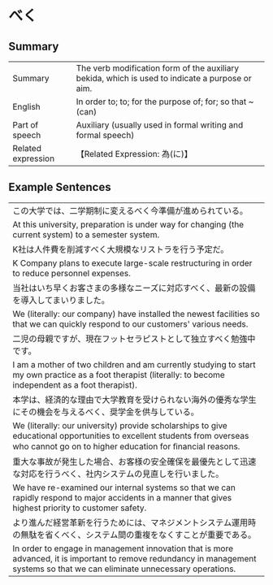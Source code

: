 # べく

## Summary

<table><tr>   <td>Summary</td>   <td>The verb modification form of the auxiliary bekida, which is used to indicate a purpose or aim.</td></tr><tr>   <td>English</td>   <td>In order to; to; for the purpose of; for; so that ~ (can)</td></tr><tr>   <td>Part of speech</td>   <td>Auxiliary (usually used in formal writing and formal speech)</td></tr><tr>   <td>Related expression</td>   <td>【Related Expression: 為(に)】</td></tr></table>

## Example Sentences

<table><tr><td>この大学では、二学期制に変えるべく今準備が進められている。</td></tr><tr><td>At this university, preparation is under way for changing (the current system) to a semester system.</td></tr><tr><td>K社は人件費を削減すべく大規模なリストラを行う予定だ。</td></tr><tr><td>K Company plans to execute large-scale restructuring in order to reduce personnel expenses.</td></tr><tr><td>当社はいち早くお客さまの多様なニーズに対応すべく、最新の設備を導入してまいりました。</td></tr><tr><td>We (literally: our company) have installed the newest facilities so that we can quickly respond to our customers' various needs.</td></tr><tr><td>二児の母親ですが、現在フットセラピストとして独立すべく勉強中です。</td></tr><tr><td>I am a mother of two children and am currently studying to start my own practice as a foot therapist (literally: to become independent as a foot therapist).</td></tr><tr><td>本学は、経済的な理由で大学教育を受けられない海外の優秀な学生にその機会を与えるべく、奨学金を供与している。</td></tr><tr><td>We (literally: our university) provide scholarships to give educational opportunities to excellent students from overseas who cannot go on to higher education for ﬁnancial reasons.</td></tr><tr><td>重大な事故が発生した場合、お客様の安全確保を最優先として迅速な対応を行うべく、社内システムの見直しを行いました。</td></tr><tr><td>We have re-examined our internal systems so that we can rapidly respond to major accidents in a manner that gives highest priority to customer safety.</td></tr><tr><td>より進んだ経営革新を行うためには、マネジメントシステム運用時の無駄を省くべく、システム間の重複をなくすことが重要である。</td></tr><tr><td>In order to engage in management innovation that is more advanced, it is important to remove redundancy in management systems so that we can eliminate unnecessary operations.</td></tr></table>

